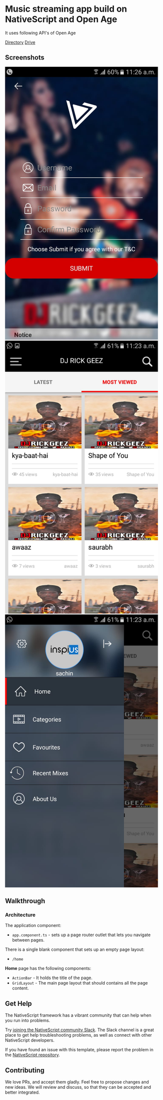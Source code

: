 # Music streaming app build on NativeScript and Open Age

It uses following API's of Open Age

[Directory](http://open-age-docs.m-sas.com/blog/2018/05/03/employee-directory/)
[Drive](http://open-age-docs.m-sas.com/blog/2018/07/27/docs/)

## Screenshots
![Sign Up](docs/screenshots/signup.jpeg?raw=true "Sign Up")
![Home](docs/screenshots/home.jpeg?raw=true "Home")
![Drawer](docs/screenshots/drawer.jpeg?raw=true "Drawer")


## Walkthrough

### Architecture
The application component:
- `app.component.ts` - sets up a page router outlet that lets you navigate between pages.

There is a single blank component that sets up an empty page layout:
- `/home`

**Home** page has the following components:
- `ActionBar` - It holds the title of the page.
- `GridLayout` - The main page layout that should contains all the page content.

## Get Help
The NativeScript framework has a vibrant community that can help when you run into problems.

Try [joining the NativeScript community Slack](http://developer.telerik.com/wp-login.php?action=slack-invitation). The Slack channel is a great place to get help troubleshooting problems, as well as connect with other NativeScript developers.

If you have found an issue with this template, please report the problem in the [NativeScript repository](https://github.com/NativeScript/NativeScript/issues).

## Contributing

We love PRs, and accept them gladly. Feel free to propose changes and new ideas. We will review and discuss, so that they can be accepted and better integrated.
